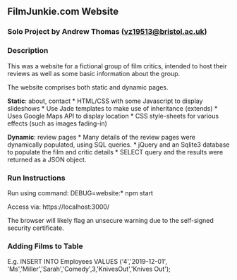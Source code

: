 ## FilmJunkie.com Website
### Solo Project by Andrew Thomas (vz19513@bristol.ac.uk)

### Description
This was a website for a fictional group of film critics, intended to host their reviews as well as some basic information about the group.

The website comprises both static and dynamic pages.

**Static**: about, contact
    * HTML/CSS with some Javascript to display slideshows
    * Use Jade templates to make use of inheritance (extends)
    * Uses Google Maps API to display location
    * CSS style-sheets for various effects (such as images fading-in)
      
**Dynamic**: review pages
    * Many details of the review pages were dynamically populated, using SQL queries.
    * jQuery and an Sqlite3 database to populate the film and critic details
    * SELECT query and the results were returned as a JSON object.

### Run Instructions
Run using command: 
	DEBUG=website:* npm start
	
Access via: https://localhost:3000/

The browser will likely flag an unsecure warning due to the self-signed security certificate.
	
### Adding Films to Table

E.g. INSERT INTO Employees VALUES ('4','2019-12-01', 'Ms','Miller','Sarah','Comedy',3,'KnivesOut','Knives Out');

